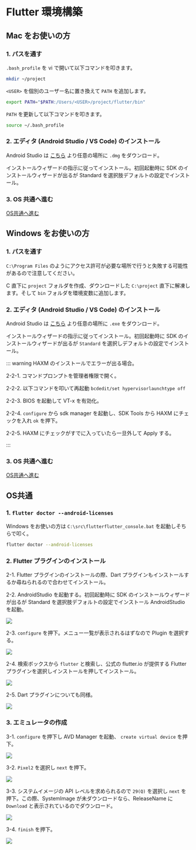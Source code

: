 # Flutter 環境構築

## Mac をお使いの方

### 1. パスを通す

`.bash_profile` を vi で開いて以下コマンドを叩きます。

```bash
mkdir ~/project
```

`<USER>` を個別のユーザー名に置き換えて `PATH` を追加します。

```bash
export PATH="$PATH:/Users/<USER>/project/flutter/bin"
```

`PATH` を更新して以下コマンドを叩きます。

```bash
source ~/.bash_profile
```

### 2. エディタ (Android Studio / VS Code) のインストール

Android Studio は [こちら](https://developer.android.com/studio/?hl=ja) より任意の場所に `.dmg` をダウンロード。

インストールウィザードの指示に従ってインストール。初回起動時に SDK のインストールウィザードが出るが Standard を選択肢デフォルトの設定でインストール。

### 3. OS 共通へ進む

[OS共通へ進む](#os共通)

## Windows をお使いの方

### 1. パスを通す

`C:\Program Files` のようにアクセス許可が必要な場所で行うと失敗する可能性があるので注意してください。

C 直下に `project` フォルダを作成、ダウンロードした `C:\project` 直下に解凍します。そして `bin` フォルダを環境変数に追加します。

### 2. エディタ (Android Studio / VS Code) のインストール

Android Studio は [こちら](https://developer.android.com/studio/?hl=ja) より任意の場所に `.exe` をダウンロード。

インストールウィザードの指示に従ってインストール。初回起動時に SDK のインストールウィザードが出るが `Standard` を選択しデフォルトの設定でインストール。

::: warning HAXM のインストールでエラーが出る場合。

2-2-1. コマンドプロンプトを管理者権限で開く。

2-2-2. 以下コマンドを叩いて再起動 `bcdedit/set hypervisorlaunchtype off`

2-2-3. BIOS を起動して VT-x を有効化。

2-2-4. `configure` から sdk manager を起動し、SDK Tools から HAXM にチェックを入れ `ok` を押下。

2-2-5. HAXM にチェックがすでに入っていたら一旦外して Apply する。

:::

### 3. OS 共通へ進む

[OS共通へ進む](#os共通)

## OS共通

### 1. `flutter doctor --android-licenses`

Windows をお使いの方は `C:\src\flutterflutter_console.bat` を起動しそちらで叩く。

```bash
flutter doctor --android-licenses
```

### 2. Flutter プラグインのインストール

2-1. Flutter プラグインのインストールの際、Dart プラグインもインストールするか尋ねられるので合わせてインストール。

2-2. AndroidStudio を起動する。初回起動時に SDK のインストールウィザードが出るが Standard を選択肢デフォルトの設定でインストール AndroidStudio を起動。

![](https://i.imgur.com/1Eqwm4n.jpg)

2-3. `configure` を押下。メニュー一覧が表示されるはずなので Plugin を選択する。

![](https://i.imgur.com/NI9E46H.jpg)

2-4. 検索ボックスから `flutter` と検索し、公式の flutter.io が提供する Flutter プラグインを選択しインストールを押してインストール。

![](https://i.imgur.com/bSPTVY5.png)

2-5. Dart プラグインについても同様。

![](https://i.imgur.com/3uZ1lPx.png)

### 3. エミュレータの作成

3-1. `configure` を押下し AVD Manager を起動、 `create virtual device` を押下。

![](https://i.imgur.com/V1ljhWf.jpg)

3-2. `Pixel2` を選択し `next` を押下。

![](https://i.imgur.com/Zok0WgT.jpg)

3-3. システムイメージの API レベルを求められるので `29(Q)` を選択し `next` を押下。この際、SystemImage が未ダウンロードなら、ReleaseName に `Download` と表示されているのでダウンロード。

![](https://i.imgur.com/fQDeoIp.jpg)

3-4. `finish` を押下。

![](https://i.imgur.com/DEVlzLk.jpg)
